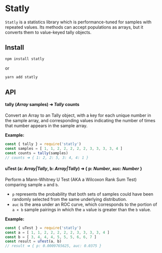 # Statly

`Statly` is a statistics library which is performance-tuned for samples with repeated values. Its methods can accept populations as arrays, but it converts them to value-keyed tally objects.

## Install
```sh
npm install statly
```
or
```sh
yarn add statly
```

## API

#### tally (*Array* samples) ➜ *Tally* counts

Convert an Array to an Tally object, with a key for each unique number in the sample array, and corresponding values indicating the number of times that number appears in the sample array.

**Example:**
```js
const { tally } = require('statly')
const samples = [ 1, 1, 2, 2, 2, 2, 2, 3, 3, 3, 3, 4 ]
const counts = tally(samples)
// counts ➜ { 1: 2, 2: 5, 3: 4, 4: 1 }
```

#### uTest (a: *Array|Tally*, b: *Array|Tally*) ➜ { p: *Number*, auc: *Number* }

Perform a Mann-Whitney U Test (AKA a Wilcoxon Rank Sum Test) comparing sample `a` and `b`.

* `p` represents the probability that both sets of samples could have been randomly selected from the same underlying distribution.
* `auc` is the area under an ROC curve, which corresponds to the portion of `a × b` sample pairings in which the `a` value is greater than the `b` value.

**Example:**
```js
const { uTest } = require('statly')
const a = [ 1, 1, 2, 2, 2, 2, 2, 3, 3, 3, 3, 4 ]
const b = [ 3, 4, 4, 4, 5, 5, 5, 6, 6, 7 ]
const result = uTest(a, b)
// result ➜ { p: 0.0009765625, auc: 0.0375 }
```
